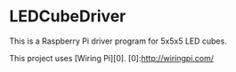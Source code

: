 LEDCubeDriver
=============

This is a Raspberry Pi driver program for 5x5x5 LED cubes.

This project uses [Wiring Pi][0].
[0]:http://wiringpi.com/
